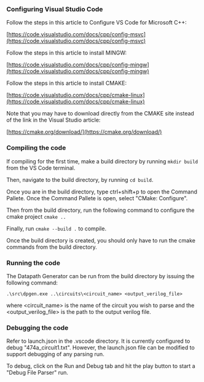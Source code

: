 ### Configuring Visual Studio Code

Follow the steps in this article to Configure VS Code for Microsoft C++:

[https://code.visualstudio.com/docs/cpp/config-msvc](https://code.visualstudio.com/docs/cpp/config-msvc)

Follow the steps in this article to install MINGW:

[https://code.visualstudio.com/docs/cpp/config-mingw](https://code.visualstudio.com/docs/cpp/config-mingw)

Follow the steps in this article to install CMAKE:

[https://code.visualstudio.com/docs/cpp/cmake-linux](https://code.visualstudio.com/docs/cpp/cmake-linux)

Note that you may have to download directly from the CMAKE site instead of the link in the Visual Studio article:

[https://cmake.org/download/](https://cmake.org/download/)

### Compiling the code

If compiling for the first time, make a build directory by running `mkdir build` from the VS Code terminal.

Then, navigate to the build directory, by running `cd build`.

Once you are in the build directory, type ctrl+shift+p to open the Command Pallete. Once the Command Pallete is open, select "CMake: Configure".

Then from the build directory, run the following command to configure the cmake project `cmake ..`

Finally, run `cmake --build .` to compile.

Once the build directory is created, you should only have to run the cmake commands from the build directory.

### Running the code

The Datapath Generator can be run from the build directory by issuing the following command:

`.\src\dpgen.exe ..\circuits\<circuit_name> <output_verilog_file>`

where <circuit_name> is the name of the circuit you wish to parse and the <output_verilog_file> is the path to the output verilog file.

### Debugging the code

Refer to launch.json in the .vscode directory. It is currently configured to debug "474a_circuit1.txt". However, the launch.json file can be modified to support debugging of any parsing run.

To debug, click on the Run and Debug tab and hit the play button to start a "Debug File Parser" run.
